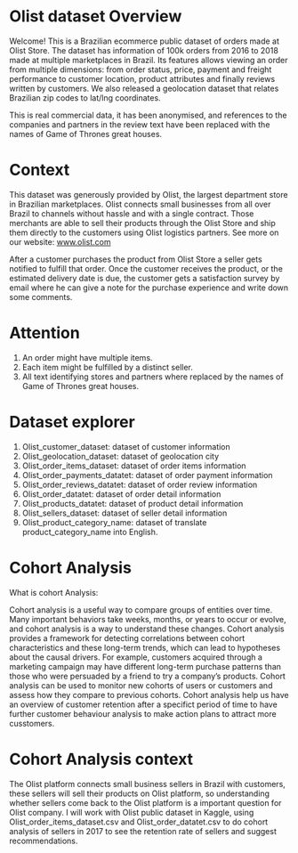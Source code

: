 # Olist dataset Overview
Welcome! This is a Brazilian ecommerce public dataset of orders made at Olist Store. The dataset has information of 100k orders from 2016 to 2018 made at multiple marketplaces in Brazil. Its features allows viewing an order from multiple dimensions: from order status, price, payment and freight performance to customer location, product attributes and finally reviews written by customers. We also released a geolocation dataset that relates Brazilian zip codes to lat/lng coordinates.

This is real commercial data, it has been anonymised, and references to the companies and partners in the review text have been replaced with the names of Game of Thrones great houses.

# Context
This dataset was generously provided by Olist, the largest department store in Brazilian marketplaces. Olist connects small businesses from all over Brazil to channels without hassle and with a single contract. Those merchants are able to sell their products through the Olist Store and ship them directly to the customers using Olist logistics partners. See more on our website: www.olist.com

After a customer purchases the product from Olist Store a seller gets notified to fulfill that order. Once the customer receives the product, or the estimated delivery date is due, the customer gets a satisfaction survey by email where he can give a note for the purchase experience and write down some comments.


# Attention
1. An order might have multiple items.
2. Each item might be fulfilled by a distinct seller.
3. All text identifying stores and partners where replaced by the names of Game of Thrones great houses.

# Dataset explorer
1. Olist_customer_dataset: dataset of customer information
2. Olist_geolocation_dataset: dataset of geolocation city
3. Olist_order_items_dataset: dataset of order items information
4. Olist_order_payments_datatet: dataset of order payment information
5. Olist_order_reviews_datatet: dataset of order review information
6. Olist_order_datatet: dataset of order detail information
7. Olist_products_datatet: dataset of product detail information
8. Olist_sellers_dataset: dataset of seller detail information
9. Olist_product_category_name: dataset of translate product_category_name into English.

# Cohort Analysis

What is cohort Analysis:

Cohort analysis is a useful way to compare groups of entities over time. Many important behaviors take weeks, months, or years to occur or evolve, and cohort analysis is a way to understand these changes. Cohort analysis provides a framework for detecting correlations between cohort characteristics and these long-term trends, which can lead to hypotheses about the causal drivers. For example, customers acquired through a marketing campaign may have different long-term purchase patterns than those who were persuaded by a friend to try a company’s products. Cohort analysis can be used to monitor new cohorts of users or customers and assess how they compare to previous cohorts.
Cohort analysis help us have an overview of customer retention after a specifict period of time to have further customer behaviour analysis to make action plans to attract more cusstomers.

# Cohort Analysis context
The Olist platform connects small business sellers in Brazil with customers, these sellers will sell their products on Olist platform, so understanding whether sellers come back to the Olist platform is a important question for Olist company.
I will work with Olist public dataset in Kaggle, using Olist_order_items_dataset.csv and Olist_order_datatet.csv to do cohort analysis of sellers in 2017 to see the retention rate of sellers and suggest recommendations.



